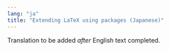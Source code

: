 ```yaml
---
lang: "ja"
title: "Extending LaTeX using packages (Japanese)"
---
```

Translation to be added _after_ English text completed.

